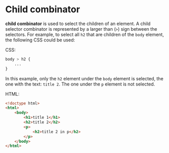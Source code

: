 
# Child combinator 

__child combinator__ is used to select the children of an element. A child selector combinator is represented by a larger than (`>`) sign between the selectors. For example, to select all `h2` that are children of the `body` element, the following CSS could be used:
   
CSS:

``` css
body > h2 {
    ...
}
```

In this example, only the `h2` element under the `body` element is selected, the one with the text: `title 2`. The one under the `p` element is not selected.

HTML:

``` html
<!doctype html>
<html>
    <body>
        <h1>title 1</h1> 
        <h2>title 2</h2>
        <p> 
            <h2>title 2 in p</h2>
        </p>
    </body>
</html>
```
